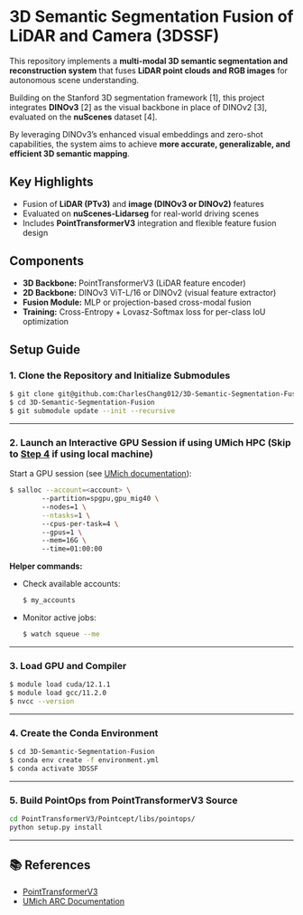 # 3D Semantic Segmentation Fusion of LiDAR and Camera (3DSSF)

This repository implements a **multi-modal 3D semantic segmentation and reconstruction system** that fuses **LiDAR point clouds and RGB images** for autonomous scene understanding.

Building on the Stanford 3D segmentation framework [1], this project integrates **DINOv3** [2] as the visual backbone in place of DINOv2 [3], evaluated on the **nuScenes** dataset [4]. 

By leveraging DINOv3’s enhanced visual embeddings and zero-shot capabilities, the system aims to achieve **more accurate, generalizable, and efficient 3D semantic mapping**.


## Key Highlights
- Fusion of **LiDAR (PTv3)** and **image (DINOv3 or DINOv2)** features
- Evaluated on **nuScenes-Lidarseg** for real-world driving scenes  
- Includes **PointTransformerV3** integration and flexible feature fusion design

## Components
- **3D Backbone:** PointTransformerV3 (LiDAR feature encoder)  
- **2D Backbone:** DINOv3 ViT-L/16 or DINOv2 (visual feature extractor)  
- **Fusion Module:** MLP or projection-based cross-modal fusion  
- **Training:** Cross-Entropy + Lovasz-Softmax loss for per-class IoU optimization

## Setup Guide

### 1. Clone the Repository and Initialize Submodules
```bash
$ git clone git@github.com:CharlesChang012/3D-Semantic-Segmentation-Fusion.git
$ cd 3D-Semantic-Segmentation-Fusion
$ git submodule update --init --recursive
```

---

### 2. Launch an Interactive GPU Session if using UMich HPC (Skip to [Step 4](#4-create-the-conda-environment) if using local machine)
Start a GPU session (see [UMich documentation](https://documentation.its.umich.edu/node/5078)):  
```bash
$ salloc --account=<account> \   
        --partition=spgpu,gpu_mig40 \  
        --nodes=1 \
        --ntasks=1 \  
        --cpus-per-task=4 \      
        --gpus=1 \ 
        --mem=16G \   
        --time=01:00:00
```

**Helper commands:**
- Check available accounts:
  ```bash
  $ my_accounts
  ```
- Monitor active jobs:
  ```bash
  $ watch squeue --me
  ```


---

### 3. Load GPU and Compiler
```bash
$ module load cuda/12.1.1
$ module load gcc/11.2.0
$ nvcc --version
```

---

### 4. Create the Conda Environment
```bash
$ cd 3D-Semantic-Segmentation-Fusion
$ conda env create -f environment.yml
$ conda activate 3DSSF
```

---

### 5. Build PointOps from PointTransformerV3 Source
```bash
cd PointTransformerV3/Pointcept/libs/pointops/
python setup.py install
```

---

## 📚 References
- [PointTransformerV3](https://github.com/Pointcept/PointTransformerV3)
- [UMich ARC Documentation](https://documentation.its.umich.edu/node/5078)
